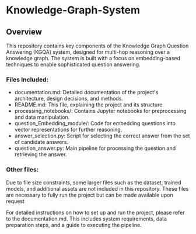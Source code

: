 # Knowledge-Graph-System

## Overview
This repository contains key components of the Knowledge Graph Question Answering (KGQA) system, designed for multi-hop reasoning over a knowledge graph. The system is built with a focus on embedding-based techniques to enable sophisticated question answering.

### Files Included:

- documentation.md: Detailed documentation of the project's architecture, design decisions, and methods.
- README.md: This file, explaining the project and its structure.
- processing_notebooks/: Contains Jupyter notebooks for preprocessing and data manipulation.
- question_Embedding_module/: Code for embedding questions into vector representations for further reasoning.
- answer_selection.py: Script for selecting the correct answer from the set of candidate answers.
- question_answer.py: Main pipeline for processing the question and retrieving the answer.


### Other files:
Due to file size constraints, some larger files such as the dataset, trained models, and additional assets are not included in this repository. These files are necessary to fully run the project but can be made available upon request 

For detailed instructions on how to set up and run the project, please refer to the documentation.md. This includes system requirements, data preparation steps, and a guide to executing the pipeline.


